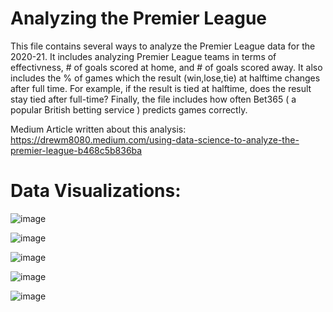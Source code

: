 # **Analyzing the Premier League**

This file contains several ways to analyze the Premier League data for the 2020-21. It includes analyzing Premier League teams in terms of effectivness, # of goals scored at home, and # of goals scored away. It also includes the % of games which the result (win,lose,tie) at halftime changes after full time.  For example, if the result is tied at halftime, does the result stay tied after full-time? Finally, the file includes how often Bet365 ( a popular British betting service ) predicts games correctly. 

Medium Article written about this analysis: https://drewm8080.medium.com/using-data-science-to-analyze-the-premier-league-b468c5b836ba


# **Data Visualizations**:
![image](https://user-images.githubusercontent.com/71193439/118333846-755f9280-b4da-11eb-85d2-ecff41a23100.png)

![image](https://user-images.githubusercontent.com/71193439/118336048-edc85280-b4de-11eb-9324-9a5394b20af3.png)

![image](https://user-images.githubusercontent.com/71193439/118333987-bb1c5b00-b4da-11eb-862e-896cc7075347.png)

![image](https://user-images.githubusercontent.com/71193439/118334002-c079a580-b4da-11eb-9b25-c9a60d0dec8a.png)

![image](https://user-images.githubusercontent.com/71193439/118334015-c5d6f000-b4da-11eb-9b8f-95a1b43ff650.png)
